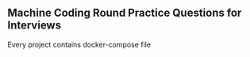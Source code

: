 ## Machine Coding Round Practice Questions for Interviews 


Every project contains docker-compose file
